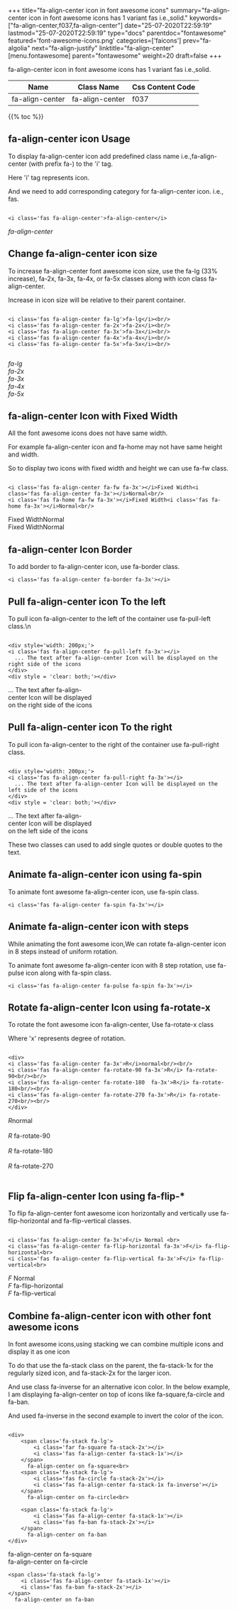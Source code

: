 +++
title="fa-align-center icon in font awesome icons"
summary="fa-align-center icon in font awesome icons has 1 variant fas i.e.,solid."
keywords=["fa-align-center,f037,fa-align-center"]
date="25-07-2020T22:59:19"
lastmod="25-07-2020T22:59:19"
type="docs"
parentdoc="fontawesome"
featured='font-awesome-icons.png'
categories=['faicons']
prev="fa-algolia"
next="fa-align-justify"
linktitle="fa-align-center"
[menu.fontawesome]
parent="fontawesome"
weight=20
draft=false
+++


fa-align-center icon in font awesome icons has 1 variant fas i.e.,solid.

<div class='table-responsive'><table class='table'><thead><tr><th>Name</th><th>Class Name</th><th>Css Content Code</th></tr></thead><tbody><tr><td>fa-align-center</td><td>fa-align-center</td><td>f037</td></tr></tbody></table></div>


{{% toc %}}


## fa-align-center icon Usage

To display fa-align-center icon add predefined class name i.e.,fa-align-center (with prefix fa-) to the 'i' tag.

Here 'i' tag represents icon.

And we need to add corresponding category for fa-align-center icon. i.e., fas.


```

<i class='fas fa-align-center'>fa-align-center</i>
```

<i class='fas fa-align-center'>fa-align-center</i>




## Change fa-align-center icon size
To increase fa-align-center font awesome icon size, use the fa-lg (33% increase), fa-2x, fa-3x, fa-4x, or fa-5x classes along with icon class fa-align-center.

Increase in icon size will be relative to their parent container. 

```

<i class='fas fa-align-center fa-lg'>fa-lg</i><br/>
<i class='fas fa-align-center fa-2x'>fa-2x</i><br/>
<i class='fas fa-align-center fa-3x'>fa-3x</i><br/>
<i class='fas fa-align-center fa-4x'>fa-4x</i><br/>
<i class='fas fa-align-center fa-5x'>fa-5x</i><br/>
            
```

<i class='fas fa-align-center fa-lg'>fa-lg</i><br/>
<i class='fas fa-align-center fa-2x'>fa-2x</i><br/>
<i class='fas fa-align-center fa-3x'>fa-3x</i><br/>
<i class='fas fa-align-center fa-4x'>fa-4x</i><br/>
<i class='fas fa-align-center fa-5x'>fa-5x</i><br/>
            



## fa-align-center Icon with Fixed Width 

All the font awesome icons does not have same width.

For example fa-align-center icon and fa-home may not have same height and width.

So to display two icons with fixed width and height we can use fa-fw class.


```

<i class='fas fa-align-center fa-fw fa-3x'></i>Fixed Width<i class='fas fa-align-center fa-3x'></i>Normal<br/>
<i class='fas fa-home fa-fw fa-3x'></i>Fixed Width<i class='fas fa-home fa-3x'></i>Normal<br/>
```

<i class='fas fa-align-center fa-fw fa-3x'></i>Fixed Width<i class='fas fa-align-center fa-3x'></i>Normal<br/>
<i class='fas fa-home fa-fw fa-3x'></i>Fixed Width<i class='fas fa-home fa-3x'></i>Normal<br/>



## fa-align-center Icon Border 

To add border to fa-align-center icon, use fa-border class.


```
<i class='fas fa-align-center fa-border fa-3x'></i>

```
<i class='fas fa-align-center fa-border fa-3x'></i>





## Pull fa-align-center icon To the left

To pull icon fa-align-center to the left of the container use fa-pull-left class.\n

```

<div style='width: 200px;'>
<i class='fas fa-align-center fa-pull-left fa-3x'></i>
  ... The text after fa-align-center Icon will be displayed on the right side of the icons
</div>
<div style = 'clear: both;'></div>
```

<div style='width: 200px;'>
<i class='fas fa-align-center fa-pull-left fa-3x'></i>
  ... The text after fa-align-center Icon will be displayed on the right side of the icons
</div>
<div style = 'clear: both;'></div>




## Pull fa-align-center icon To the right
To pull icon fa-align-center to the right of the container use fa-pull-right class.

```

<div style='width: 200px;'>
<i class='fas fa-align-center fa-pull-right fa-3x'></i>
  ... The text after fa-align-center Icon will be displayed on the left side of the icons
</div>
<div style = 'clear: both;'></div>
```

<div style='width: 200px;'>
<i class='fas fa-align-center fa-pull-right fa-3x'></i>
  ... The text after fa-align-center Icon will be displayed on the left side of the icons
</div>
<div style = 'clear: both;'></div>

These two classes can used to add single quotes or double quotes to the text.


## Animate fa-align-center icon using fa-spin
To animate font awesome fa-align-center icon, use fa-spin class.

```
<i class='fas fa-align-center fa-spin fa-3x'></i>
```
<i class='fas fa-align-center fa-spin fa-3x'></i>




## Animate fa-align-center icon with steps
While animating the font awesome icon,We can rotate fa-align-center icon in 8 steps instead of uniform rotation.

To animate font awesome fa-align-center icon with 8 step rotation, use fa-pulse icon along with fa-spin class.


```
<i class='fas fa-align-center fa-pulse fa-spin fa-3x'></i>

```
<i class='fas fa-align-center fa-pulse fa-spin fa-3x'></i>





## Rotate fa-align-center Icon using fa-rotate-x
To rotate the font awesome icon fa-align-center, Use fa-rotate-x class

Where 'x' represents degree of rotation.


```

<div>
<i class='fas fa-align-center fa-3x'>R</i>normal<br/><br/>
<i class='fas fa-align-center fa-rotate-90 fa-3x'>R</i> fa-rotate-90<br/><br/> 
<i class='fas fa-align-center fa-rotate-180  fa-3x'>R</i> fa-rotate-180<br/><br/> 
<i class='fas fa-align-center fa-rotate-270 fa-3x'>R</i> fa-rotate-270<br/><br/>
</div>
```

<div>
<i class='fas fa-align-center fa-3x'>R</i>normal<br/><br/>
<i class='fas fa-align-center fa-rotate-90 fa-3x'>R</i> fa-rotate-90<br/><br/> 
<i class='fas fa-align-center fa-rotate-180  fa-3x'>R</i> fa-rotate-180<br/><br/> 
<i class='fas fa-align-center fa-rotate-270 fa-3x'>R</i> fa-rotate-270<br/><br/>
</div>




## Flip fa-align-center Icon using fa-flip-*
To flip fa-align-center font awesome icon horizontally and vertically use fa-flip-horizontal and fa-flip-vertical classes. 

```

<i class='fas fa-align-center fa-3x'>F</i> Normal <br>
<i class='fas fa-align-center fa-flip-horizontal fa-3x'>F</i> fa-flip-horizontal<br>
<i class='fas fa-align-center fa-flip-vertical fa-3x'>F</i> fa-flip-vertical<br>
```

<i class='fas fa-align-center fa-3x'>F</i> Normal <br>
<i class='fas fa-align-center fa-flip-horizontal fa-3x'>F</i> fa-flip-horizontal<br>
<i class='fas fa-align-center fa-flip-vertical fa-3x'>F</i> fa-flip-vertical<br>




## Combine fa-align-center icon with other font awesome icons
In font awesome icons,using stacking we can combine multiple icons and display it as one icon 

To do that use the fa-stack class on the parent, the fa-stack-1x for the regularly sized icon, and fa-stack-2x for the larger icon.

And use class fa-inverse for an alternative icon color. 
In the below example, I am displaying fa-align-center on top of icons like fa-square,fa-circle and fa-ban.

And used fa-inverse in the second example to invert the color of the icon.

```

<div>
    <span class='fa-stack fa-lg'>
        <i class='far fa-square fa-stack-2x'></i>
        <i class='fas fa-align-center fa-stack-1x'></i>
    </span>
      fa-align-center on fa-square<br>
    <span class='fa-stack fa-lg'>
        <i class='fas fa-circle fa-stack-2x'></i>
        <i class='fas fa-align-center fa-stack-1x fa-inverse'></i>
    </span>
      fa-align-center on fa-circle<br>

    <span class='fa-stack fa-lg'>
        <i class='fas fa-align-center fa-stack-1x'></i>
        <i class='fas fa-ban fa-stack-2x'></i>
    </span>
      fa-align-center on fa-ban
</div>
```

<div>
    <span class='fa-stack fa-lg'>
        <i class='far fa-square fa-stack-2x'></i>
        <i class='fas fa-align-center fa-stack-1x'></i>
    </span>
      fa-align-center on fa-square<br>
    <span class='fa-stack fa-lg'>
        <i class='fas fa-circle fa-stack-2x'></i>
        <i class='fas fa-align-center fa-stack-1x fa-inverse'></i>
    </span>
      fa-align-center on fa-circle<br>

    <span class='fa-stack fa-lg'>
        <i class='fas fa-align-center fa-stack-1x'></i>
        <i class='fas fa-ban fa-stack-2x'></i>
    </span>
      fa-align-center on fa-ban
</div>






